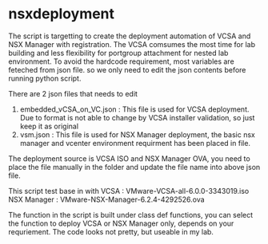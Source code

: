 # nsxdeployment
The script is targetting to create the deployment automation of VCSA and NSX Manager with registration. 
The VCSA comsumes the most time for lab building and less flexibility for portgroup attachment for nested lab environment. 
To avoid the hardcode requirement, most variables are feteched from json file. so we only need to edit the json contents before running python script. 

There are 2 json files that needs to edit 

  1) embedded_vCSA_on_VC.json : This file is used for VCSA deployment. Due to format is not able to change by VCSA installer validation, so just keep it as original
  2) vsm.json : This file is used for NSX Manager deployment, the basic nsx manager and vcenter environment requirment has been placed in file. 
  
The deployment source is VCSA ISO and NSX Manager OVA, you need to place the file manually in the folder and update the file name into above json file. 

This script test base in with 
  VCSA : VMware-VCSA-all-6.0.0-3343019.iso
  NSX Manager : VMware-NSX-Manager-6.2.4-4292526.ova
  
The function in the script is built under class def functions, you can select the function to deploy VCSA or NSX Manager only, depends on your requriement. 
The code looks not pretty, but useable in my lab. 

